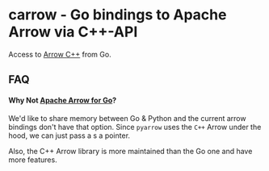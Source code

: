 # carrow - Go bindings to Apache Arrow via C++-API

Access to [Arrow C++](https://arrow.apache.org/docs/cpp/) from Go.

## FAQ

#### Why Not [Apache Arrow for Go](https://github.com/apache/arrow/tree/master/go)?

We'd like to share memory between Go & Python and the current arrow bindings
don't have that option. Since `pyarrow` uses the `C++` Arrow under the hood, we
can just pass a s a pointer.

Also, the C++ Arrow library is more maintained than the Go one and have more
features.
